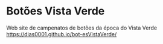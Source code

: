 # Botões Vista Verde
Web site de campenatos de botões da época do Vista Verde
https://dias0001.github.io/bot-esVistaVerde/
